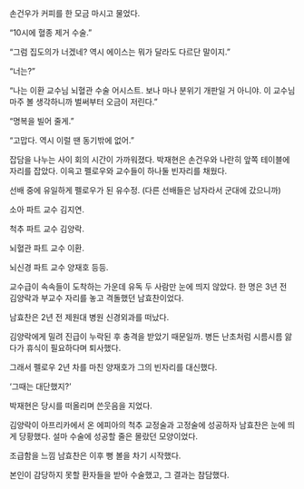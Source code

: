 손건우가 커피를 한 모금 마시고 물었다.

“10시에 혈종 제거 수술.”

“그럼 집도의가 너겠네? 역시 에이스는 뭐가 달라도 다르단 말이지.”

“너는?”

“나는 이환 교수님 뇌혈관 수술 어시스트. 보나 마나 분위기 개판일 거 아니야. 이 교수님 마주 볼 생각하니까 벌써부터 오금이 저린다.”

“명복을 빌어 줄게.”

“고맙다. 역시 이럴 땐 동기밖에 없어.”

잡담을 나누는 사이 회의 시간이 가까워졌다. 박재현은 손건우와 나란히 앞쪽 테이블에 자리를 잡았다. 이윽고 펠로우와 교수들이 하나둘 빈자리를 채웠다.

선배 중에 유일하게 펠로우가 된 유수정. (다른 선배들은 남자라서 군대에 갔으니까)

소아 파트 교수 김지연.

척추 파트 교수 김양락.

뇌혈관 파트 교수 이환.

뇌신경 파트 교수 양재호 등등.

교수급이 속속들이 도착하는 가운데 유독 두 사람만 눈에 띄지 않았다. 한 명은 3년 전 김양락과 부교수 자리를 놓고 격돌했던 남효찬이었다.

남효찬은 2년 전 제원대 병원 신경외과를 떠났다.

김양락에게 밀려 진급이 누락된 후 충격을 받았기 때문일까. 병든 난초처럼 시름시름 앓다가 휴식이 필요하다며 퇴사했다.

그래서 펠로우 2년 차를 마친 양재호가 그의 빈자리를 대신했다.

‘그때는 대단했지?’

박재현은 당시를 떠올리며 쓴웃음을 지었다.

김양락이 아프리카에서 온 에피아의 척추 교정술과 고정술에 성공하자 남효찬은 눈에 띄게 당황했다. 설마 수술에 성공할 줄은 몰랐던 모양이었다.

조급함을 느낌 남효찬은 이후 뻥 볼을 차기 시작했다.

본인이 감당하지 못할 환자들을 받아 수술했고, 그 결과는 참담했다.